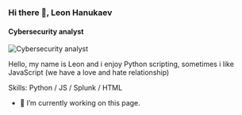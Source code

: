 ### Hi there 👋, Leon Hanukaev
#### Cybersecurity analyst
![Cybersecurity analyst](https://media.licdn.com/dms/image/D4D16AQHHt76bdTdu7g/profile-displaybackgroundimage-shrink_350_1400/0/1693430744973?e=1698883200&v=beta&t=zGAbMIQJvSaeNHGI_RaX4EZEdMiFLAei2teNGxC6tGo)

Hello, my name is Leon and i enjoy Python scripting, sometimes i like JavaScript (we have a love and hate relationship)

Skills: Python / JS / Splunk / HTML 

- 🔭 I’m currently working on this page. 




